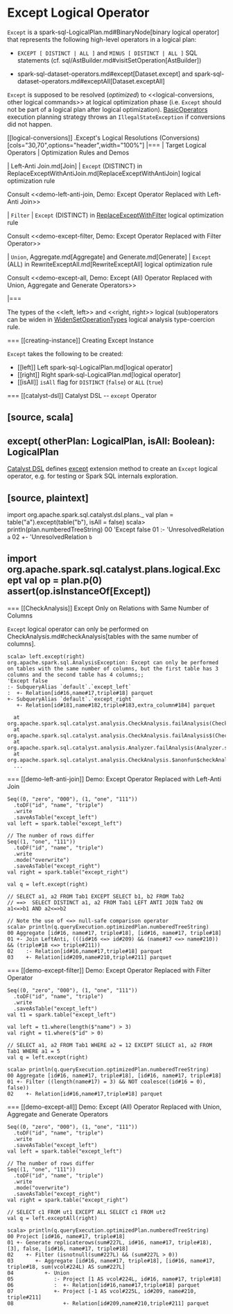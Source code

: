 # Except Logical Operator

`Except` is a spark-sql-LogicalPlan.md#BinaryNode[binary logical operator] that represents the following high-level operators in a logical plan:

* `EXCEPT [ DISTINCT | ALL ]` and `MINUS [ DISTINCT | ALL ]` SQL statements (cf. sql/AstBuilder.md#visitSetOperation[AstBuilder])

* spark-sql-dataset-operators.md#except[Dataset.except] and spark-sql-dataset-operators.md#exceptAll[Dataset.exceptAll]

`Except` is supposed to be resolved (_optimized_) to <<logical-conversions, other logical commands>> at logical optimization phase (i.e. `Except` should not be part of a logical plan after logical optimization). [BasicOperators](../execution-planning-strategies/BasicOperators.md) execution planning strategy throws an `IllegalStateException` if conversions did not happen.

[[logical-conversions]]
.Except's Logical Resolutions (Conversions)
[cols="30,70",options="header",width="100%"]
|===
| Target Logical Operators
| Optimization Rules and Demos

| Left-Anti Join.md[Join]
| `Except` (DISTINCT) in ReplaceExceptWithAntiJoin.md[ReplaceExceptWithAntiJoin] logical optimization rule

Consult <<demo-left-anti-join, Demo: Except Operator Replaced with Left-Anti Join>>

| `Filter`
| `Except` (DISTINCT) in [ReplaceExceptWithFilter](../logical-optimizations/ReplaceExceptWithFilter.md) logical optimization rule

Consult <<demo-except-filter, Demo: Except Operator Replaced with Filter Operator>>

| `Union`, Aggregate.md[Aggregate] and Generate.md[Generate]
| `Except` (ALL) in RewriteExceptAll.md[RewriteExceptAll] logical optimization rule

Consult <<demo-except-all, Demo: Except (All) Operator Replaced with Union, Aggregate and Generate Operators>>

|===

The types of the <<left, left>> and <<right, right>> logical (sub)operators can be widen in [WidenSetOperationTypes](../logical-analysis-rules/WidenSetOperationTypes.md) logical analysis type-coercion rule.

=== [[creating-instance]] Creating Except Instance

`Except` takes the following to be created:

* [[left]] Left spark-sql-LogicalPlan.md[logical operator]
* [[right]] Right spark-sql-LogicalPlan.md[logical operator]
* [[isAll]] `isAll` flag for `DISTINCT` (`false`) or `ALL` (`true`)

=== [[catalyst-dsl]] Catalyst DSL -- `except` Operator

[source, scala]
----
except(
  otherPlan: LogicalPlan,
  isAll: Boolean): LogicalPlan
----

[Catalyst DSL](../catalyst-dsl/index.md) defines [except](../catalyst-dsl/index.md#except) extension method to create an `Except` logical operator, e.g. for testing or Spark SQL internals exploration.

[source, plaintext]
----
import org.apache.spark.sql.catalyst.dsl.plans._
val plan = table("a").except(table("b"), isAll = false)
scala> println(plan.numberedTreeString)
00 'Except false
01 :- 'UnresolvedRelation `a`
02 +- 'UnresolvedRelation `b`

import org.apache.spark.sql.catalyst.plans.logical.Except
val op = plan.p(0)
assert(op.isInstanceOf[Except])
----

=== [[CheckAnalysis]] Except Only on Relations with Same Number of Columns

`Except` logical operator can only be performed on CheckAnalysis.md#checkAnalysis[tables with the same number of columns].

```
scala> left.except(right)
org.apache.spark.sql.AnalysisException: Except can only be performed on tables with the same number of columns, but the first table has 3 columns and the second table has 4 columns;;
'Except false
:- SubqueryAlias `default`.`except_left`
:  +- Relation[id#16,name#17,triple#18] parquet
+- SubqueryAlias `default`.`except_right`
   +- Relation[id#181,name#182,triple#183,extra_column#184] parquet

  at org.apache.spark.sql.catalyst.analysis.CheckAnalysis.failAnalysis(CheckAnalysis.scala:43)
  at org.apache.spark.sql.catalyst.analysis.CheckAnalysis.failAnalysis$(CheckAnalysis.scala:42)
  at org.apache.spark.sql.catalyst.analysis.Analyzer.failAnalysis(Analyzer.scala:95)
  at org.apache.spark.sql.catalyst.analysis.CheckAnalysis.$anonfun$checkAnalysis$16(CheckAnalysis.scala:288)
  ...
```

=== [[demo-left-anti-join]] Demo: Except Operator Replaced with Left-Anti Join

```
Seq((0, "zero", "000"), (1, "one", "111"))
  .toDF("id", "name", "triple")
  .write
  .saveAsTable("except_left")
val left = spark.table("except_left")

// The number of rows differ
Seq((1, "one", "111"))
  .toDF("id", "name", "triple")
  .write
  .mode("overwrite")
  .saveAsTable("except_right")
val right = spark.table("except_right")

val q = left.except(right)

// SELECT a1, a2 FROM Tab1 EXCEPT SELECT b1, b2 FROM Tab2
// ==>  SELECT DISTINCT a1, a2 FROM Tab1 LEFT ANTI JOIN Tab2 ON a1<=>b1 AND a2<=>b2

// Note the use of <=> null-safe comparison operator
scala> println(q.queryExecution.optimizedPlan.numberedTreeString)
00 Aggregate [id#16, name#17, triple#18], [id#16, name#17, triple#18]
01 +- Join LeftAnti, (((id#16 <=> id#209) && (name#17 <=> name#210)) && (triple#18 <=> triple#211))
02    :- Relation[id#16,name#17,triple#18] parquet
03    +- Relation[id#209,name#210,triple#211] parquet
```

=== [[demo-except-filter]] Demo: Except Operator Replaced with Filter Operator

```
Seq((0, "zero", "000"), (1, "one", "111"))
  .toDF("id", "name", "triple")
  .write
  .saveAsTable("except_left")
val t1 = spark.table("except_left")

val left = t1.where(length($"name") > 3)
val right = t1.where($"id" > 0)

// SELECT a1, a2 FROM Tab1 WHERE a2 = 12 EXCEPT SELECT a1, a2 FROM Tab1 WHERE a1 = 5
val q = left.except(right)

scala> println(q.queryExecution.optimizedPlan.numberedTreeString)
00 Aggregate [id#16, name#17, triple#18], [id#16, name#17, triple#18]
01 +- Filter ((length(name#17) = 3) && NOT coalesce((id#16 = 0), false))
02    +- Relation[id#16,name#17,triple#18] parquet
```

=== [[demo-except-all]] Demo: Except (All) Operator Replaced with Union, Aggregate and Generate Operators

```
Seq((0, "zero", "000"), (1, "one", "111"))
  .toDF("id", "name", "triple")
  .write
  .saveAsTable("except_left")
val left = spark.table("except_left")

// The number of rows differ
Seq((1, "one", "111"))
  .toDF("id", "name", "triple")
  .write
  .mode("overwrite")
  .saveAsTable("except_right")
val right = spark.table("except_right")

// SELECT c1 FROM ut1 EXCEPT ALL SELECT c1 FROM ut2
val q = left.exceptAll(right)

scala> println(q.queryExecution.optimizedPlan.numberedTreeString)
00 Project [id#16, name#17, triple#18]
01 +- Generate replicaterows(sum#227L, id#16, name#17, triple#18), [3], false, [id#16, name#17, triple#18]
02    +- Filter (isnotnull(sum#227L) && (sum#227L > 0))
03       +- Aggregate [id#16, name#17, triple#18], [id#16, name#17, triple#18, sum(vcol#224L) AS sum#227L]
04          +- Union
05             :- Project [1 AS vcol#224L, id#16, name#17, triple#18]
06             :  +- Relation[id#16,name#17,triple#18] parquet
07             +- Project [-1 AS vcol#225L, id#209, name#210, triple#211]
08                +- Relation[id#209,name#210,triple#211] parquet
```
